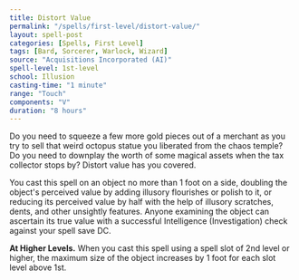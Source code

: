 ```yaml
---
title: Distort Value
permalink: "/spells/first-level/distort-value/"
layout: spell-post
categories: [Spells, First Level]
tags: [Bard, Sorcerer, Warlock, Wizard]
source: "Acquisitions Incorporated (AI)"
spell-level: 1st-level
school: Illusion
casting-time: "1 minute"
range: "Touch"
components: "V"
duration: "8 hours"
---
```


Do you need to squeeze a few more gold pieces out of a merchant as you try to sell that weird octopus statue you liberated from the chaos temple? Do you need to downplay the worth of some magical assets when the tax collector stops by? Distort value has you covered.

You cast this spell on an object no more than 1 foot on a side, doubling the object's perceived value by adding illusory flourishes or polish to it, or reducing its perceived value by half with the help of illusory scratches, dents, and other unsightly features. Anyone examining the object can ascertain its true value with a successful Intelligence (Investigation) check against your spell save DC.

**At Higher Levels.** When you cast this spell using a spell slot of 2nd level or higher, the maximum size of the object increases by 1 foot for each slot level above 1st.